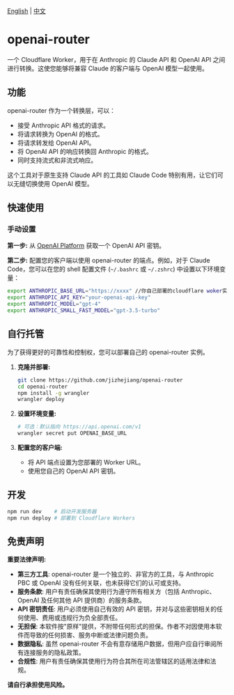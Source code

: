 [English](./README.md) | [中文](./README.zh-CN.md)

# openai-router

一个 Cloudflare Worker，用于在 Anthropic 的 Claude API 和 OpenAI API 之间进行转换。这使您能够将兼容 Claude 的客户端与 OpenAI 模型一起使用。

## 功能

openai-router 作为一个转换层，可以：
- 接受 Anthropic API 格式的请求。
- 将请求转换为 OpenAI 的格式。
- 将请求转发给 OpenAI API。
- 将 OpenAI API 的响应转换回 Anthropic 的格式。
- 同时支持流式和非流式响应。

这个工具对于原生支持 Claude API 的工具如 Claude Code 特别有用，让它们可以无缝切换使用 OpenAI 模型。

## 快速使用

### 手动设置

**第一步:** 从 [OpenAI Platform](https://platform.openai.com/api-keys) 获取一个 OpenAI API 密钥。

**第二步:** 配置您的客户端以使用 openai-router 的端点。例如，对于 Claude Code，您可以在您的 shell 配置文件 (`~/.bashrc` 或 `~/.zshrc`) 中设置以下环境变量：

```bash
export ANTHROPIC_BASE_URL="https://xxxx" //你自己部署的cloudflare woker实例地址
export ANTHROPIC_API_KEY="your-openai-api-key"
export ANTHROPIC_MODEL="gpt-4"
export ANTHROPIC_SMALL_FAST_MODEL="gpt-3.5-turbo"
```

## 自行托管

为了获得更好的可靠性和控制权，您可以部署自己的 openai-router 实例。

1. **克隆并部署:**
   ```bash
   git clone https://github.com/jizhejiang/openai-router
   cd openai-router
   npm install -g wrangler
   wrangler deploy
   ```

2. **设置环境变量:**
   
   ```bash
   # 可选：默认指向 https://api.openai.com/v1
   wrangler secret put OPENAI_BASE_URL
   ```
   
3. **配置您的客户端:**
   - 将 API 端点设置为您部署的 Worker URL。
   - 使用您自己的 OpenAI API 密钥。

## 开发

```bash
npm run dev    # 启动开发服务器
npm run deploy # 部署到 Cloudflare Workers
```

## 免责声明

**重要法律声明:**

- **第三方工具**: openai-router 是一个独立的、非官方的工具，与 Anthropic PBC 或 OpenAI 没有任何关联，也未获得它们的认可或支持。
- **服务条款**: 用户有责任确保其使用行为遵守所有相关方（包括 Anthropic、OpenAI 及任何其他 API 提供商）的服务条款。
- **API 密钥责任**: 用户必须使用自己有效的 API 密钥，并对与这些密钥相关的任何使用、费用或违规行为负全部责任。
- **无担保**: 本软件按"原样"提供，不附带任何形式的担保。作者不对因使用本软件而导致的任何损害、服务中断或法律问题负责。
- **数据隐私**: 虽然 openai-router 不会有意存储用户数据，但用户应自行审阅所有连接服务的隐私政策。
- **合规性**: 用户有责任确保其使用行为符合其所在司法管辖区的适用法律和法规。

**请自行承担使用风险。**
